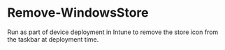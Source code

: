 # Remove-WindowsStore
Run as part of device deployment in Intune to remove the store icon from the taskbar at deployment time.
